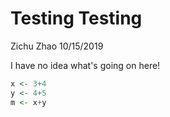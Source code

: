 Testing Testing
================
Zichu Zhao
10/15/2019

I have no idea what's going on here!

``` r
x <- 3+4
y <- 4+5
m <- x+y
```
